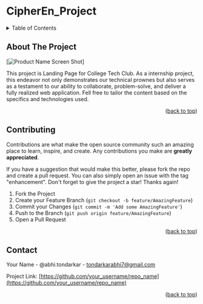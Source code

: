 # CipherEn_Project

<a name="readme-top"></a>

<!-- TABLE OF CONTENTS -->
<details>
  <summary>Table of Contents</summary>
  <ol>
    <li>
      <a href="#about-the-project">About The Project</a>
    </li>
    <li><a href="#contributing">Contributing</a></li>
    <li><a href="#contact">Contact</a></li>
  </ol>
</details>




## About The Project

[![Product Name Screen Shot][product-screenshot]]

This project is Landing Page for College Tech Club. As a internship project, this endeavor not only demonstrates our technical prownes but also serves as a testament to our ability to collaborate, problem-solve, and deliver a fully realized web application. 
Fell free to tailor the content based on the specifics and technologies used.

<p align="right">(<a href="#readme-top">back to top</a>)</p>


<!-- CONTRIBUTING -->
## Contributing

Contributions are what make the open source community such an amazing place to learn, inspire, and create. Any contributions you make are **greatly appreciated**.

If you have a suggestion that would make this better, please fork the repo and create a pull request. You can also simply open an issue with the tag "enhancement".
Don't forget to give the project a star! Thanks again!

1. Fork the Project
2. Create your Feature Branch (`git checkout -b feature/AmazingFeature`)
3. Commit your Changes (`git commit -m 'Add some AmazingFeature'`)
4. Push to the Branch (`git push origin feature/AmazingFeature`)
5. Open a Pull Request

<p align="right">(<a href="#readme-top">back to top</a>)</p>



<!-- CONTACT -->
## Contact

Your Name - @abhi.tondarkar - tondarkarabhi7@gmail.com

Project Link: [https://github.com/your_username/repo_name](https://github.com/your_username/repo_name)

<p align="right">(<a href="#readme-top">back to top</a>)</p> 

<!-- MARKDOWN LINKS & IMAGES -->

[product-screenshot]: [images/screenshot.png](https://github.com/AbhishekTondarkar/CipherEn_Project/blob/89fa5ee4da4da843570127adce4d6aa58951e563/ss.png)https://github.com/AbhishekTondarkar/CipherEn_Project/blob/89fa5ee4da4da843570127adce4d6aa58951e563/ss.png

